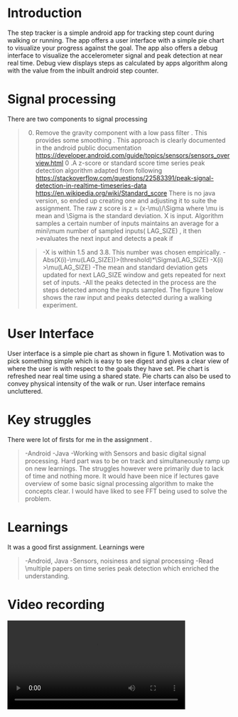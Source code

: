# Introduction 
The step tracker is a simple android app for tracking step count during walking or running. The app offers a user interface with a simple pie chart to visualize your progress against the goal. The app also offers a debug interface to visualize the accelerometer signal and peak detection at near real time.
Debug view displays steps as calculated by apps algorithm along with the value from the inbuilt android step counter.

# Signal processing
There are two components to signal processing
>0. Remove the gravity component with a low pass filter . This provides some smoothing . This approach is clearly documented in the android public documentation
>https://developer.android.com/guide/topics/sensors/sensors_overview.html
>0 .A z-score or standard score time series peak detection algorithm adapted from following 
>https://stackoverflow.com/questions/22583391/peak-signal-detection-in-realtime-timeseries-data
>https://en.wikipedia.org/wiki/Standard_score
>There is no java version, so ended up creating one and adjusting it to suite the assignment.
>The raw z score is z = (x-\mu)/\Sigma where \mu is mean and \Sigma is the standard deviation. X is input.  Algorithm samples a certain number of inputs maintains an average for a mini\mum number of sampled inputs( LAG_SIZE) , it then >evaluates the next input and detects a peak if 
>>-X is within 1.5 and 3.8. This number was chosen empirically.
>>-Abs(X(i)-\mu(LAG_SIZE))>(threshold)*\Sigma(LAG_SIZE)
>>-X(i) >\mu(LAG_SIZE)
>>-The mean and standard deviation gets updated for next LAG_SIZE window and gets repeated for next set of inputs.
>>-All the peaks detected in the process are the steps detected among the inputs sampled.
>The figure 1 below shows the raw input and peaks detected during a walking experiment.

# User Interface
User interface is a simple pie chart as shown in figure 1. Motivation was to pick something simple which is easy to see digest and gives a clear view of where the user is with respect to the goals they have set. Pie chart is refreshed near real time using a shared state. 
Pie charts can also be used to convey physical intensity of the walk or run. User interface remains uncluttered. 

# Key struggles
There were lot of firsts for me in the assignment . 
>-Android
>-Java
>-Working with Sensors and basic digital signal processing. 
Hard part was to be on track and simultaneously ramp up on new learnings. The struggles however were primarily due to lack of time and nothing more. It would have been nice if lectures gave overview of some basic signal processing algorithm to make the concepts clear. I would have liked to see FFT being used to solve the problem.

# Learnings
It was a good first assignment. Learnings were
>-Android, Java
>-Sensors, noisiness and signal processing
>-Read \multiple papers on time series peak detection which enriched the understanding.

# Video recording
<video src="https://youtu.be/LKpJTM9yH5Y" width=400 controls>
</video>

